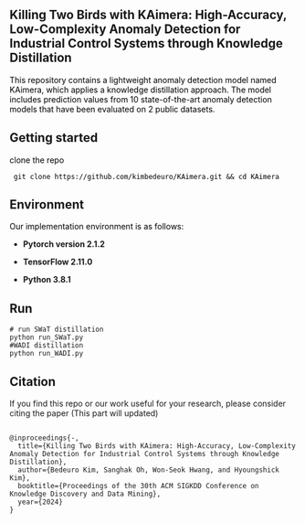 Killing Two Birds with KAimera: High-Accuracy, Low-Complexity Anomaly Detection for Industrial Control Systems through Knowledge Distillation
-------------
<span style="color:black;"> This repository contains a lightweight anomaly detection model named KAimera, which applies a knowledge distillation approach. The model includes prediction values from 10 state-of-the-art anomaly detection models that have been evaluated on 2 public datasets. </span>

Getting started
-------------
<span style="color:black;"> clone the repo </span>

<pre><code><span style="color:black;"> git clone https://github.com/kimbedeuro/KAimera.git && cd KAimera </span>
</code></pre>

Environment
-------------
<span style="color:black;"> Our implementation environment is as follows: </span>

* **Pytorch version 2.1.2**
  
* **TensorFlow 2.11.0**
  
* **Python 3.8.1**

Run
-------------
<pre><code># run SWaT distillation
python run_SWaT.py 
#WADI distillation
python run_WADI.py</code></pre>
 
Citation
-------------
If you find this repo or our work useful for your research, please consider citing the paper
(This part will updated)

<pre><code>
@inproceedings{-,
  title={Killing Two Birds with KAimera: High-Accuracy, Low-Complexity Anomaly Detection for Industrial Control Systems through Knowledge Distillation},
  author={Bedeuro Kim, Sanghak Oh, Won-Seok Hwang, and Hyoungshick Kim},
  booktitle={Proceedings of the 30th ACM SIGKDD Conference on Knowledge Discovery and Data Mining},
  year={2024}
}
</code></pre>
